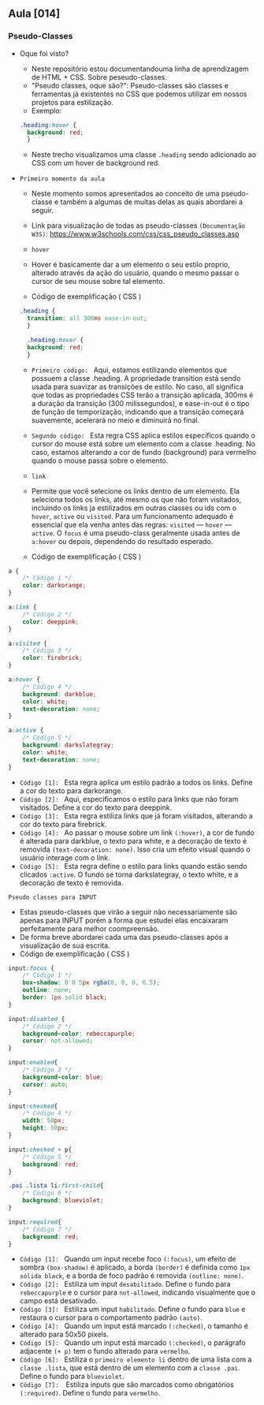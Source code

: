 ## Aula [014]

### Pseudo-Classes 

- Oque foi visto?
  * Neste repositório estou documentandouma linha de aprendizagem de HTML + CSS. Sobre peseudo-classes.
  * "Pseudo classes, oque são?": Pseudo-classes são classes e ferramentas já existentes no CSS que podemos utilizar em nossos projetos para estilização.
  * Exemplo: 
  ```css
  .heading:hover {
    background: red;
    }  
  ```

  * Neste trecho visualizamos uma classe `.heading` sendo adicionado ao CSS com um hover de background red.

- `Primeiro momento da aula`
  * Neste momento somos apresentados ao conceito de uma pseudo-classe e também a algumas de muitas delas as quais abordarei a seguir.
  * Link para visualização de todas as pseudo-classes `(Documentação W3S)`: https://www.w3schools.com/css/css_pseudo_classes.asp


  * `hover`
  * Hover é basicamente dar a um elemento o seu estilo proprio, alterado através da ação do usuário, quando o mesmo passar o cursor de seu mouse sobre tal elemento.
  * Código de exemplificação ( CSS )
  ```css
  .heading {
    transition: all 300ms ease-in-out;
    }

    .heading:hover {
    background: red;
    }
  ```
  * `Primeiro código: ` Aqui, estamos estilizando elementos que possuem a classe .heading. A propriedade transition está sendo usada para suavizar as transições de estilo. No caso, all significa que todas as propriedades CSS terão a transição aplicada, 300ms é a duração da transição (300 milissegundos), e ease-in-out é o tipo de função de temporização, indicando que a transição começará suavemente, acelerará no meio e diminuirá no final.
  * `Segundo código: ` Esta regra CSS aplica estilos específicos quando o cursor do mouse está sobre um elemento com a classe .heading. No caso, estamos alterando a cor de fundo (background) para vermelho quando o mouse passa sobre o elemento.

  * `link`
  * Permite que você selecione os links dentro de um elemento. Ela seleciona todos os links, até mesmo os que não foram visitados, incluindo os links ja estilizados em outras classes ou ids com o `hover`, `active` ou `visited`. Para um funcionamento adequado é essencial que ela venha antes das regras: `visited` — `hover` — `active`. O `focus` é uma pseudo-class geralmente usada antes de `a:hover` ou depois, dependendo do resultado esperado.
  * Código de exemplificação ( CSS )
```css
a {
    /* Código 1 */
    color: darkorange;
}

a:link {
    /* Código 2 */
    color: deeppink;
}

a:visited {
    /* Código 3 */
    color: firebrick;
}

a:hover {
    /* Código 4 */
    background: darkblue;
    color: white;
    text-decoration: none;
}

a:active {
    /* Código 5 */
    background: darkslategray;
    color: white;
    text-decoration: none;
}
```
* `Código [1]: ` Esta regra aplica um estilo padrão a todos os links. Define a cor do texto para darkorange.
* `Código [2]: ` Aqui, especificamos o estilo para links que não foram visitados. Define a cor do texto para deeppink.
* `Código [3]: ` Esta regra estiliza links que já foram visitados, alterando a cor do texto para firebrick.
* `Código [4]: ` Ao passar o mouse sobre um link `(:hover)`, a cor de fundo é alterada para darkblue, o texto para white, e a decoração de texto é removida `(text-decoration: none)`. Isso cria um efeito visual quando o usuário interage com o link.
* `Código [5]: ` Esta regra define o estilo para links quando estão sendo clicados `:active`. O fundo se torna darkslategray, o texto white, e a decoração de texto é removida.

`Pseudo classes para INPUT`
* Estas pseudo-classes que virão a seguir não necessariamente são apenas para INPUT porém a forma que estudei elas encaixaram perfeitamente para melhor coompreensão.
* De forma breve abordarei cada uma das pseudo-classes após a visualização de sua escrita.
* Código de exemplificação ( CSS )

```css
input:focus {
    /* Código 1 */
    box-shadow: 0 0 5px rgba(0, 0, 0, 0.5);
    outline: none;
    border: 1px solid black;
}

input:disabled {
    /* Código 2 */
    background-color: rebeccapurple;
    cursor: not-allowed;
}

input:enabled{
    /* Código 3 */
    background-color: blue;
    cursor: auto;
}

input:checked{
    /* Código 4 */
    width: 50px;
    height: 50px;
}

input:checked + p{
    /* Código 5 */
    background: red;
}

.pai .lista li:first-child{
    /* Código 6 */
    background: blueviolet;
}

input:required{
    /* Código 7 */
    background: red;
}
```
  * `Código [1]: ` Quando um input recebe foco `(:focus)`, um efeito de sombra `(box-shadow)` é aplicado, a borda `(border)` é definida como `1px sólida black`, e a borda de foco padrão é removida `(outline: none)`.
  * `Código [2]: ` Estiliza um input `desabilitado`. Define o fundo para `rebeccapurple` e o cursor para `not-allowed`, indicando visualmente que o campo está desativado.
  * `Código [3]: ` Estiliza um input `habilitado`. Define o fundo para `blue` e restaura o cursor para o comportamento padrão `(auto)`.
  * `Código [4]: ` Quando um input está marcado `(:checked)`, o tamanho é alterado para 50x50 pixels.
  * `Código [5]: ` Quando um input está marcado `(:checked)`, o parágrafo adjacente `(+ p)` tem o fundo alterado para `vermelho`.
  * `Código [6]: ` Estiliza o `primeiro elemento li` dentro de uma lista com a `classe .lista`, que está dentro de um elemento com a `classe .pai`. Define o fundo para `blueviolet`.
  * `Código [7]:  `Estiliza inputs que são marcados como obrigatórios `(:required)`. Define o fundo para `vermelho`.